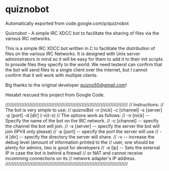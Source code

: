 # quiznobot
Automatically exported from code.google.com/p/quiznobot

Quiznobot - A simple IRC XDCC bot to facilitate the sharing of files via the various IRC networks.

This is a simple IRC XDCC bot written in C to facilitate the distribution of files on the various IRC Networks. 
It is designed with Unix server administrators in mind so it will be easy for them to add it to their init scripts to provide files they specify to the world. 
We need testersI can confirm that the bot will send files to a single client over the internet, but I cannot confirm that it will work with multiple clients. 

Big thanks to the original developer quizno50@gmail.com!

Hexabit rescued this project from Google Code.

/////////////////////////////////////////////////////////////////////////////
//  Instructions:
//    The bot is very simple to use:
//      quiznoBot -n [nick] -c [channel] -s [server] -p [port] -d [dir] (-v)(-v)
//    The options work as follows:
//      -n [nick] -- Specify the name of the bot on the IRC network.
//      -c [channel] -- specify the channel the bot will join.
//      -s [server] -- specify the server the bot will join (IPV4 only please)
//      -p [port] -- specify the port the server will use
//      -d [dir] -- specify the directory the server will share.
//      -v -- increase the debug level (amount of information printed to the
//            user, one should be plenty for admins, two is good for developers
//      -e [ip] -- Sets the external IP in case the bot is behind a firewall
//                 or NAT and cannot receive incomming connections on its 
//                 network adapter's IP address.
/////////////////////////////////////////////////////////////////////////////
